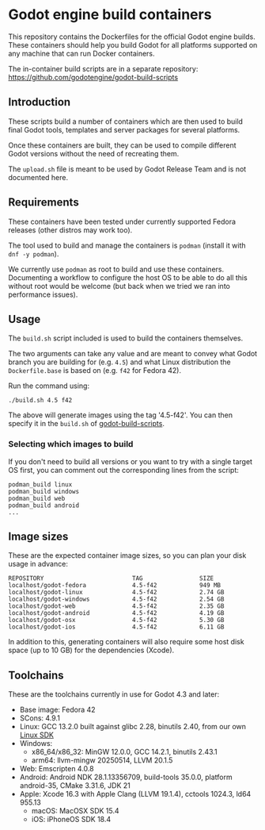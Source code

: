 # Godot engine build containers

This repository contains the Dockerfiles for the official Godot engine builds.
These containers should help you build Godot for all platforms supported on
any machine that can run Docker containers.

The in-container build scripts are in a separate repository:
https://github.com/godotengine/godot-build-scripts


## Introduction

These scripts build a number of containers which are then used to build final
Godot tools, templates and server packages for several platforms.

Once these containers are built, they can be used to compile different Godot
versions without the need of recreating them.

The `upload.sh` file is meant to be used by Godot Release Team and is not
documented here.


## Requirements

These containers have been tested under currently supported Fedora releases
(other distros may work too).

The tool used to build and manage the containers is `podman` (install it with
`dnf -y podman`).

We currently use `podman` as root to build and use these containers. Documenting
a workflow to configure the host OS to be able to do all this without root would
be welcome (but back when we tried we ran into performance issues).


## Usage

The `build.sh` script included is used to build the containers themselves.

The two arguments can take any value and are meant to convey what Godot branch
you are building for (e.g. `4.5`) and what Linux distribution the `Dockerfile.base`
is based on (e.g. `f42` for Fedora 42).

Run the command using:

    ./build.sh 4.5 f42

The above will generate images using the tag '4.5-f42'.
You can then specify it in the `build.sh` of
[godot-build-scripts](https://github.com/godotengine/godot-build-scripts).


### Selecting which images to build

If you don't need to build all versions or you want to try with a single target OS first,
you can comment out the corresponding lines from the script:

    podman_build linux
    podman_build windows
    podman_build web
    podman_build android
    ...


## Image sizes

These are the expected container image sizes, so you can plan your disk usage in advance:

    REPOSITORY                         TAG                SIZE
    localhost/godot-fedora             4.5-f42            949 MB
    localhost/godot-linux              4.5-f42            2.74 GB
    localhost/godot-windows            4.5-f42            2.54 GB
    localhost/godot-web                4.5-f42            2.35 GB
    localhost/godot-android            4.5-f42            4.19 GB
    localhost/godot-osx                4.5-f42            5.30 GB
    localhost/godot-ios                4.5-f42            6.11 GB

In addition to this, generating containers will also require some host disk space
(up to 10 GB) for the dependencies (Xcode).


## Toolchains

These are the toolchains currently in use for Godot 4.3 and later:

- Base image: Fedora 42
- SCons: 4.9.1
- Linux: GCC 13.2.0 built against glibc 2.28, binutils 2.40, from our own [Linux SDK](https://github.com/godotengine/buildroot)
- Windows:
  * x86_64/x86_32: MinGW 12.0.0, GCC 14.2.1, binutils 2.43.1
  * arm64: llvm-mingw 20250514, LLVM 20.1.5
- Web: Emscripten 4.0.8
- Android: Android NDK 28.1.13356709, build-tools 35.0.0, platform android-35, CMake 3.31.6, JDK 21
- Apple: Xcode 16.3 with Apple Clang (LLVM 19.1.4), cctools 1024.3, ld64 955.13
  * macOS: MacOSX SDK 15.4
  * iOS: iPhoneOS SDK 18.4
